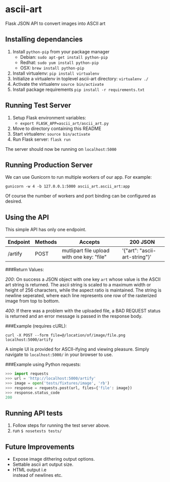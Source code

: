 # ascii-art
Flask JSON API to convert images into ASCII art

Installing dependancies
------------------------------------------------

1. Install `python-pip` from your package manager
    * Debian: `sudo apt-get install python-pip`
    * Redhat: `sudo yum install python-pip`
    * OSX: `brew install python-pip`
2. Install virtualenv: `pip install virtualenv`
3. Initialize a virtualenv in toplevel ascii-art directory:
`virtualenv ./`
4. Activate the virtualenv
`source bin/activate`
5. Install package requirements 
`pip install -r requirements.txt`

Running Test Server
------------------------------------------------
1. Setup Flask environment variables:
    * `export FLASK_APP=ascii_art/ascii_art.py`
2. Move to directory containing this README
3. Start virtualenv: `source bin/activate`
4. Run Flask server: `flask run`

The server should now be running on `localhost:5000`

Running Production Server
------------------------------------------------

We can use Gunicorn to run multiple workers of our app.
For example:

`gunicorn -w 4 -b 127.0.0.1:5000 ascii_art.ascii_art:app`

Of course the number of workers and port binding can be configured
as desired.

Using the API
------------------------------------------------

This simple API has only one endpoint.

Endpoint | Methods | Accepts                                   | 200 JSON
---------|---------|-------------------------------------------|--------------
/artify  | POST    | mutlipart file upload with one key: "file" | '{"art": "ascii-art-string"}'

###Return Values:

*200*: On success a JSON object with one key `art` whose value is the ASCII art
string is returned. The ascii string is scaled to a maximum width or height of 256
characters, while the aspect ratio is maintained. The string is newline
seperated, where each line represents one row of the rasterized image from top
to bottom.

*400*: If there was a problem with the uploaded file, a BAD REQUEST status is
returned and an error message is passed in the response body.

###Example (requires cURL):

`curl -X POST --form file=@/location/of/image/file.png localhost:5000/artify`

A simple UI is provided for ASCII-ifying and viewing pleasure. Simply navigate
to `localhost:5000/` in your browser to use.

###Example using Python requests:

```python
>>> import requests
>>> url = 'http://localhost:5000/artify'
>>> image = open('tests/fixtures/image', 'rb')
>>> response = requests.post(url, files={'file': image})
>>> response.status_code
200
```


Running API tests
------------------------------------------------

1. Follow steps for running the test server above.
2. run `$ nosetests tests/`

Future Improvements
------------------------------------------------

* Expose image dithering output options.
* Settable ascii art output size.
* HTML output i.e <br> instead of newlines etc.
